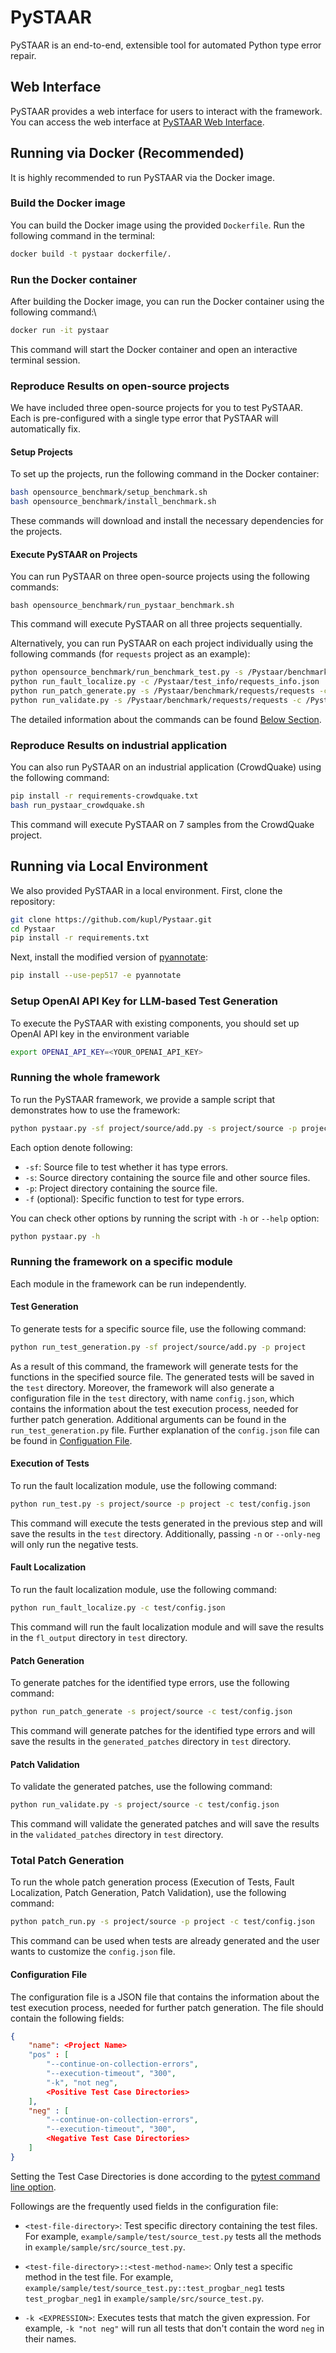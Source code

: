 # PySTAAR

PySTAAR is an end-to-end, extensible tool for automated Python type error repair. 

## Web Interface

PySTAAR provides a web interface for users to interact with the framework.
You can access the web interface at [PySTAAR Web Interface](https://pystaar.org).

## Running via Docker (Recommended)
It is highly recommended to run PySTAAR via the Docker image.

### Build the Docker image
You can build the Docker image using the provided `Dockerfile`. Run the following command in the terminal:
```bash
docker build -t pystaar dockerfile/.
```

### Run the Docker container
After building the Docker image, you can run the Docker container using the following command:\
```bash
docker run -it pystaar
```
This command will start the Docker container and open an interactive terminal session.

### Reproduce Results on open-source projects
We have included three open-source projects for you to test PySTAAR. 
Each is pre-configured with a single type error that PySTAAR will automatically fix.

#### Setup Projects
To set up the projects, run the following command in the Docker container:
```bash
bash opensource_benchmark/setup_benchmark.sh
bash opensource_benchmark/install_benchmark.sh
```
These commands will download and install the necessary dependencies for the projects.

#### Execute PySTAAR on Projects
You can run PySTAAR on three open-source projects using the following commands:
```
bash opensource_benchmark/run_pystaar_benchmark.sh
```
This command will execute PySTAAR on all three projects sequentially.

Alternatively, you can run PySTAAR on each project individually using the following commands (for `requests` project as an example):
```bash
python opensource_benchmark/run_benchmark_test.py -s /Pystaar/benchmark/requests/requests -p /Pystaar/benchmark/requests -c /Pystaar/test_info/requests_info.json
python run_fault_localize.py -c /Pystaar/test_info/requests_info.json
python run_patch_generate.py -s /Pystaar/benchmark/requests/requests -c /Pystaar/test_info/requests_info.json
python run_validate.py -s /Pystaar/benchmark/requests/requests -c /Pystaar/test_info/requests_info.json
```
The detailed information about the commands can be found [Below Section](#running-the-framework-on-a-specific-module).


### Reproduce Results on industrial application
You can also run PySTAAR on an industrial application (CrowdQuake) using the following command:
```bash
pip install -r requirements-crowdquake.txt
bash run_pystaar_crowdquake.sh
```
This command will execute PySTAAR on 7 samples from the CrowdQuake project.

## Running via Local Environment
We also provided PySTAAR in a local environment. First, clone the repository:

```bash
git clone https://github.com/kupl/Pystaar.git
cd Pystaar
pip install -r requirements.txt
``` 

Next, install the modified version of [pyannotate](https://github.com/dropbox/pyannotate):

```bash
pip install --use-pep517 -e pyannotate
```

### Setup OpenAI API Key for LLM-based Test Generation  

To execute the PySTAAR with existing components, you should set up OpenAI API key in the environment variable
```bash
export OPENAI_API_KEY=<YOUR_OPENAI_API_KEY>
```

### Running the whole framework
To run the PySTAAR framework, we provide a sample script that demonstrates how to use the framework:

```bash
python pystaar.py -sf project/source/add.py -s project/source -p project -f test
```

Each option denote following:
- `-sf`: Source file to test whether it has type errors.
- `-s`: Source directory containing the source file and other source files.
- `-p`: Project directory containing the source file.
- `-f` (optional): Specific function to test for type errors.

You can check other options by running the script with `-h` or `--help` option:
```bash
python pystaar.py -h
```


### Running the framework on a specific module
Each module in the framework can be run independently. 

#### Test Generation 
To generate tests for a specific source file, use the following command:

```bash
python run_test_generation.py -sf project/source/add.py -p project
```

As a result of this command, the framework will generate tests for the functions in the specified source file. The generated tests will be saved in the `test` directory. Moreover, the framework will also generate a configuration file in the `test` directory, with name `config.json`, which contains the information about the test execution process, needed for further patch generation. Additional arguments can be found in the `run_test_generation.py` file. Further explanation of the `config.json` file can be found in [Configuation File](#configuration-file).

#### Execution of Tests
To run the fault localization module, use the following command:
```bash
python run_test.py -s project/source -p project -c test/config.json
```

This command will execute the tests generated in the previous step and will save the results in the `test` directory. Additionally, passing `-n` or `--only-neg` will only run the negative tests.

#### Fault Localization
To run the fault localization module, use the following command:
```bash
python run_fault_localize.py -c test/config.json
```
This command will run the fault localization module and will save the results in the `fl_output` directory in `test` directory. 

#### Patch Generation
To generate patches for the identified type errors, use the following command:
```bash
python run_patch_generate -s project/source -c test/config.json
```
This command will generate patches for the identified type errors and will save the results in the `generated_patches` directory in `test` directory.

#### Patch Validation
To validate the generated patches, use the following command:
```bash
python run_validate.py -s project/source -c test/config.json
```
This command will validate the generated patches and will save the results in the `validated_patches` directory in `test` directory. 

### Total Patch Generation
To run the whole patch generation process (Execution of Tests, Fault Localization, Patch Generation, Patch Validation), use the following command:
```bash
python patch_run.py -s project/source -p project -c test/config.json
```
This command can be used when tests are already generated and the user wants to customize the `config.json` file.

#### Configuration File
The configuration file is a JSON file that contains the information about the test execution process, needed for further patch generation. The file should contain the following fields:

```json
{
    "name": <Project Name>
    "pos" : [
        "--continue-on-collection-errors", 
        "--execution-timeout", "300", 
        "-k", "not neg",
        <Positive Test Case Directories>
    ],
    "neg" : [
        "--continue-on-collection-errors", 
        "--execution-timeout", "300", 
        <Negative Test Case Directories>
    ]
}
```

Setting the Test Case Directories is done according to the [pytest command line option](https://docs.pytest.org/en/stable/reference/reference.html#ini-options-ref).

Followings are the frequently used fields in the configuration file:
- `<test-file-directory>`: Test specific directory containing the test files. For example, `example/sample/test/source_test.py` tests all the methods in `example/sample/src/source_test.py`.

- `<test-file-directory>::<test-method-name>`: Only test a specific method in the test file.
For example, `example/sample/test/source_test.py::test_progbar_neg1` tests `test_progbar_neg1` in `example/sample/src/source_test.py`.

- `-k <EXPRESSION>`: Executes tests that match the given expression. For example, `-k "not neg"` will run all tests that don't contain the word `neg` in their names.
